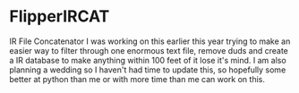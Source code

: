 # FlipperIRCAT
IR File Concatenator 
I was working on this earlier this year trying to make an easier way to filter through one enormous text file, remove duds and create a IR database to make anything within 100 feet of it lose it's mind.  I am also planning a wedding so I haven't had time to update this, so hopefully some better at python than me or with more time than me can work on this. 

